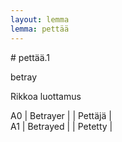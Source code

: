 ```yaml
---
layout: lemma
lemma: pettää
---
```


<div class="sense">
# <span class="sensename">pettää.1</span>

<span class="description">betray</span>

<span class="description">Rikkoa luottamus</span>

A0 | Betrayer |   | Pettäjä |  
A1 | Betrayed |   | Petetty |  

</div>

